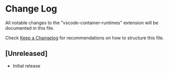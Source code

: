 # Change Log

All notable changes to the "vscode-container-runtimes" extension will be documented in this file.

Check [Keep a Changelog](http://keepachangelog.com/) for recommendations on how to structure this file.

## [Unreleased]

- Initial release